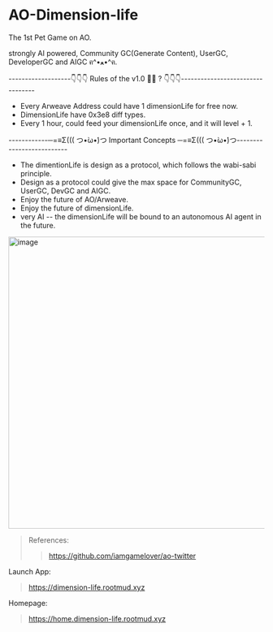 # AO-Dimension-life

The 1st Pet Game on AO.

strongly AI powered, Community GC(Generate Content), UserGC, DeveloperGC and AIGC ฅ^•ﻌ•^ฅ.

 -------------------👇👇👇 Rules of the v1.0 👀👀 ? 👇👇👇---------------------------------
                        
 * Every Arweave Address could have 1 dimensionLife for free now.
 * DimensionLife have 0x3e8 diff types.
 * Every 1 hour, could feed your dimensionLife once, and it will level + 1.

------------─=≡Σ((( つ•̀ω•́)つ Important Concepts ─=≡Σ((( つ•̀ω•́)つ--------------------------
               
 * The dimentionLife is design as a protocol, which follows the wabi-sabi principle.
 * Design as a protocol could give the max space for CommunityGC, UserGC, DevGC and AIGC.
 * Enjoy the future of AO/Arweave.
 * Enjoy the future of dimensionLife.
 * very AI -- the dimensionLife will be bound to an autonomous AI agent in the future.

<img width="575" alt="image" src="https://github.com/rootMUD/ao-dimension-life/assets/12784118/4bf646e2-d87e-4ef9-8454-2ebc7363d1fd">


> References:
>
>  >https://github.com/iamgamelover/ao-twitter

Launch App:

> https://dimension-life.rootmud.xyz

Homepage:

> https://home.dimension-life.rootmud.xyz

